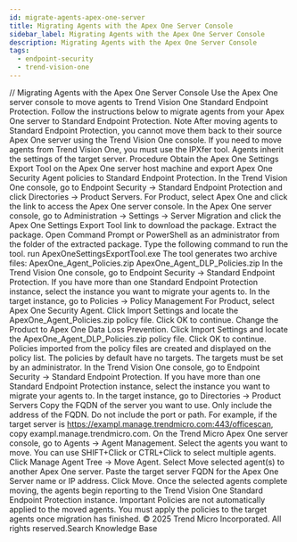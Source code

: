 ```yaml
---
id: migrate-agents-apex-one-server
title: Migrating Agents with the Apex One Server Console
sidebar_label: Migrating Agents with the Apex One Server Console
description: Migrating Agents with the Apex One Server Console
tags:
  - endpoint-security
  - trend-vision-one
---
```


/*<![CDATA[*/ $('#title').html($('meta[name=map-description]').attr('content')); /*]]>*/ Migrating Agents with the Apex One Server Console Use the Apex One server console to move agents to Trend Vision One Standard Endpoint Protection. Follow the instructions below to migrate agents from your Apex One server to Standard Endpoint Protection. Note After moving agents to Standard Endpoint Protection, you cannot move them back to their source Apex One server using the Trend Vision One console. If you need to move agents from Trend Vision One, you must use the IPXfer tool. Agents inherit the settings of the target server. Procedure Obtain the Apex One Settings Export Tool on the Apex One server host machine and export Apex One Security Agent policies to Standard Endpoint Protection. In the Trend Vision One console, go to Endpoint Security → Standard Endpoint Protection and click Directories → Product Servers. For Product, select Apex One and click the link to access the Apex One server console. In the Apex One server console, go to Administration → Settings → Server Migration and click the Apex One Settings Export Tool link to download the package. Extract the package. Open Command Prompt or PowerShell as an administrator from the folder of the extracted package. Type the following command to run the tool. run ApexOneSettingsExportTool.exe The tool generates two archive files: ApexOne_Agent_Policies.zip ApexOne_Agent_DLP_Policies.zip In the Trend Vision One console, go to Endpoint Security → Standard Endpoint Protection. If you have more than one Standard Endpoint Protection instance, select the instance you want to migrate your agents to. In the target instance, go to Policies → Policy Management For Product, select Apex One Security Agent. Click Import Settings and locate the ApexOne_Agent_Policies.zip policy file. Click OK to continue. Change the Product to Apex One Data Loss Prevention. Click Import Settings and locate the ApexOne_Agent_DLP_Policies.zip policy file. Click OK to continue. Policies imported from the policy files are created and displayed on the policy list. The policies by default have no targets. The targets must be set by an administrator. In the Trend Vision One console, go to Endpoint Security → Standard Endpoint Protection. If you have more than one Standard Endpoint Protection instance, select the instance you want to migrate your agents to. In the target instance, go to Directories → Product Servers Copy the FQDN of the server you want to use. Only include the address of the FQDN. Do not include the port or path. For example, if the target server is https://exampl.manage.trendmicro.com:443/officescan, copy exampl.manage.trendmicro.com. On the Trend Micro Apex One server console, go to Agents → Agent Management. Select the agents you want to move. You can use SHIFT+Click or CTRL+Click to select multiple agents. Click Manage Agent Tree → Move Agent. Select Move selected agent(s) to another Apex One server. Paste the target server FQDN for the Apex One Server name or IP address. Click Move. Once the selected agents complete moving, the agents begin reporting to the Trend Vision One Standard Endpoint Protection instance. Important Policies are not automatically applied to the moved agents. You must apply the policies to the target agents once migration has finished. © 2025 Trend Micro Incorporated. All rights reserved.Search Knowledge Base